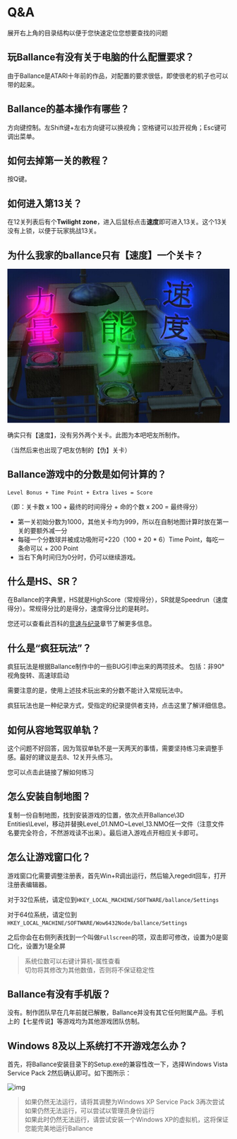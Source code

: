 # Q&A

展开右上角的目录结构以便于您快速定位您想要查找的问题

## 玩Ballance有没有关于电脑的什么配置要求？

由于Ballance是ATARI十年前的作品，对配置的要求很低，即使很老的机子也可以带的起来。

## Ballance的基本操作有哪些？

方向键控制。左Shift键+左右方向键可以换视角；空格键可以拉开视角；Esc键可调出菜单。

## 如何去掉第一关的教程？

按Q键。

## 如何进入第13关？ 

在12关列表后有个**Twilight zone**，进入后鼠标点击**速度**即可进入13关。这个13关没有上锁，以便于玩家挑战13关。 

## 为什么我家的ballance只有【速度】一个关卡？

![img](../../assets/q&a/q5.jpg)

确实只有【速度】，没有另外两个关卡。此图为本吧吧友所制作。

（当然后来也出现了吧友仿制的【伪】关卡）

## Ballance游戏中的分数是如何计算的？ 

```Level Bonus + Time Point + Extra lives = Score```

（即：关卡数 x 100 + 最终的时间得分 + 命的个数 x 200 = 最终得分）

* 第一关初始分数为1000，其他关卡均为999，所以在自制地图计算时放在第一关的要额外减一分
* 每碰一个分数球并被成功吸附可+220（100 + 20 * 6）Time Point，每吃一条命可以 + 200 Point 
* 当右下角时间归为0分时，仍可以继续游戏。

## 什么是HS、SR？ 

在Ballance的字典里，HS就是HighScore（常规得分），SR就是Speedrun（速度得分）。常规得分比的是得分，速度得分比的是耗时。

您还可以查看此百科的[竞速与纪录](/speedrun/MAIN.md)章节了解更多信息。

## 什么是“疯狂玩法”？

<!-- todo: 把技巧链接到本百科的部分 -->

疯狂玩法是根据Ballance制作中的一些BUG引申出来的两项技术。 包括：非90°视角旋转、高速球启动

<!--关于高速球，详见：http://tieba.baidu.com/p/2107176297-->

需要注意的是，使用上述技术玩出来的分数不能计入常规玩法中。

疯狂玩法也是一种纪录方式，受指定的纪录提供者支持，点击这里了解详细信息。

## 如何从容地驾驭单轨？

这个问题不好回答，因为驾驭单轨不是一天两天的事情，需要坚持练习来调整手感。最好的建议是去8、12关开头练习。

您可以点击此链接了解如何练习
<!--这里是大神总结的单轨教程，可供参考：http://tieba.baidu.com/p/808861328 -->

## 怎么安装自制地图？

复制一份自制地图，找到安装游戏的位置，依次点开Ballance\3D Entities\Level，移动并替换Level_01.NMO~Level_13.NMO任一文件（注意文件名要完全符合，不然游戏读不出来）。最后进入游戏点开相应关卡即可。

## 怎么让游戏窗口化？

游戏窗口化需要调整注册表，首先Win+R调出运行，然后输入regedit回车，打开注册表编辑器。

对于32位系统，请定位到```HKEY_LOCAL_MACHINE/SOFTWARE/ballance/Settings```

对于64位系统，请定位到```HKEY_LOCAL_MACHINE/SOFTWARE/Wow6432Node/ballance/Settings```

之后你会在右侧列表找到一个叫做```Fullscreen```的项，双击即可修改，设置为0是窗口化，设置为1是全屏

> 系统位数可以右键计算机-属性查看  
> 切勿将其修改为其他数值，否则将不保证稳定性  

## Ballance有没有手机版？ 

没有。制作团队早在几年前就已解散，Ballance并没有其它任何附属产品。手机上的【七星传说】等游戏均为其他游戏团队仿制。

## Windows 8及以上系统打不开游戏怎么办？

首先，将Ballance安装目录下的Setup.exe的兼容性改一下，选择Windows Vista Service Pack 2然后确认即可。如下图所示：

![img](../../assets/q&a/q13.jpg)

> 如果仍然无法运行，请将其调整为Windows XP Service Pack 3再次尝试  
> 如果仍然无法运行，可以尝试以管理员身份运行  
> 如果此时仍然无法运行，请尝试安装一个Windows XP的虚拟机，这将保证您能完美地运行Ballance  
